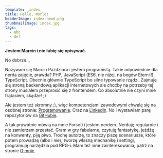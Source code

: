 ```yaml
---
template: _index
title: Hello, World!
headerImage: index-head.png
thumbnailImage: index.jpg
tags:
  - abc
  - def
---
```


**Jestem Marcin i nie lubię się opisywać.**


No dobrze...

Nazywam się Marcin Paździora i jestem programistą. Takie odpowiednie dla nerda zajęcie, prawda? PHP, JavaScript (ES6, nie niżej, na bogów Eternii!), TypeScript. Obecnie głównie TypeScript bo silne typowanie rządzi. Zajmuję się stroną backendową aplikacji internetowych ale choćby na potrzeby tej strony musiałem przeprosić się z frontendem. Co absolutnie nie czyni mnie frątasiem, skądże! ;)

Ale jestem też skromny ;), więc kompetencjami zawodowymi chwalę się na osobnej stronie: <a href="/page/programowanie">Programowanie</a>. Oraz na <a href="">LinkedIn</a>. No i wystawiam parę repozytoriów na <a href="">GitHubie</a>.
        
A tak prywatnie mówią na mnie Forseti i jestem nerdem. Nerduję regularnie i nie zamierzam przestać. Gram w gry fabularne, czytuję fantastykę, jeżdżę na konwenty, piję piwo. Trochę autorzę, to znaczy piszę scenariusze, które potem prowadzę (albo i nie), tworzę własną mechanikę i settingi, programuję narzędzia pod RPG-i. Mam też inne zainteresowania, patrz na stronie <a href="">O mnie</a>.
